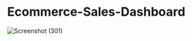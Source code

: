 # Ecommerce-Sales-Dashboard
![Screenshot (301)](https://github.com/gitmangal/Ecommerce-Sales-Dashboard/assets/135738278/a9dc501f-14f3-4732-a296-25f24658d504)
